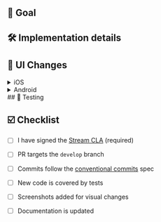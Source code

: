 ## 🎯 Goal

<!-- Describe why we are making this change -->

## 🛠 Implementation details

<!-- Provide a description of the implementation -->

## 🎨 UI Changes

<!-- Add relevant screenshots -->

<details>
    <summary>iOS</summary>

| Before | After |
| --- | --- |
| img | img |
</details>


<details>
    <summary>Android</summary>

| Before | After |
| --- | --- |
| img | img |
</details>
## 🧪 Testing

<!-- Explain how this change can be tested (or why it can't be tested) -->

## ☑️ Checklist

- [ ] I have signed the [Stream CLA](https://docs.google.com/forms/d/e/1FAIpQLScFKsKkAJI7mhCr7K9rEIOpqIDThrWxuvxnwUq2XkHyG154vQ/viewform) (required)
- [ ] PR targets the `develop` branch
- [ ] Commits follow the [conventional commits](https://www.conventionalcommits.org/en/v1.0.0/) spec
- [ ] New code is covered by tests
- [ ] Screenshots added for visual changes
- [ ] Documentation is updated

